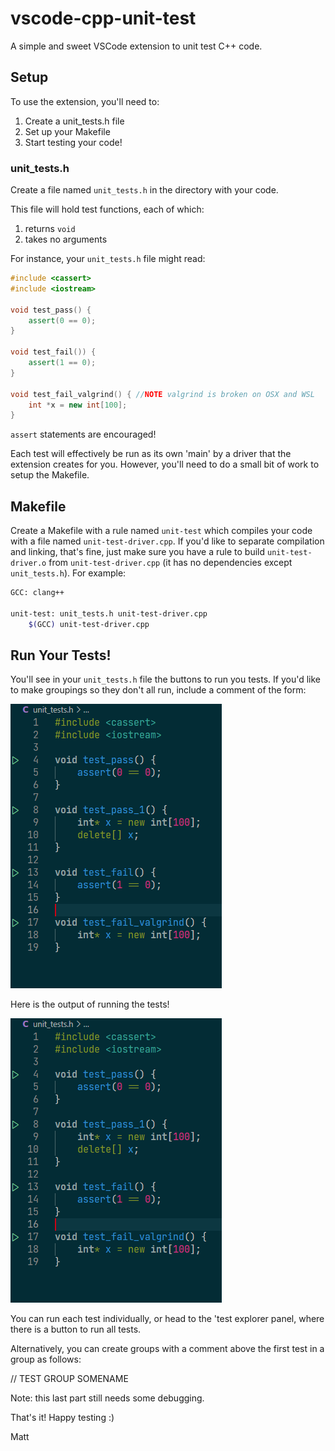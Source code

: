 # vscode-cpp-unit-test
A simple and sweet VSCode extension to unit test C++ code.

## Setup
To use the extension, you'll need to:
1) Create a unit_tests.h file
2) Set up your Makefile
3) Start testing your code! 


### unit_tests.h

Create a file named ```unit_tests.h``` in the directory with your code. 

This file will hold test functions, each of which:

1) returns ```void```
2) takes no arguments

For instance, your ```unit_tests.h``` file might read:

```cpp
#include <cassert>
#include <iostream>

void test_pass() {
    assert(0 == 0);
}

void test_fail()) {
    assert(1 == 0);
}

void test_fail_valgrind() { //NOTE valgrind is broken on OSX and WSL
    int *x = new int[100];
}
```

```assert``` statements are encouraged!

Each test will effectively be run as its own 'main' by a driver that the extension creates for you.
However, you'll need to do a small bit of work to setup the Makefile.

## Makefile
Create a Makefile with a rule named ```unit-test``` which compiles your code with a file named ```unit-test-driver.cpp```. If you'd like to separate compilation and linking, that's fine, just
make sure you have a rule to build ```unit-test-driver.o``` from ```unit-test-driver.cpp``` (it has no dependencies except ```unit_tests.h```). For example:

```bash
GCC: clang++

unit-test: unit_tests.h unit-test-driver.cpp
    $(GCC) unit-test-driver.cpp
```

## Run Your Tests!
You'll see in your ```unit_tests.h``` file the buttons to run you tests. If you'd like to make groupings so they don't all run, include a comment of the form: 

![image](./images/unit_test_img.png)

Here is the output of running the tests!

![image](./images/unit_test_img.png)

You can run each test individually, or head to the 'test explorer panel, where there is a button to run all tests. 

Alternatively, you can create groups with a comment above the first test in a group as follows:

// TEST GROUP SOMENAME 

Note: this last part still needs some debugging. 

That's it! Happy testing :)

Matt
